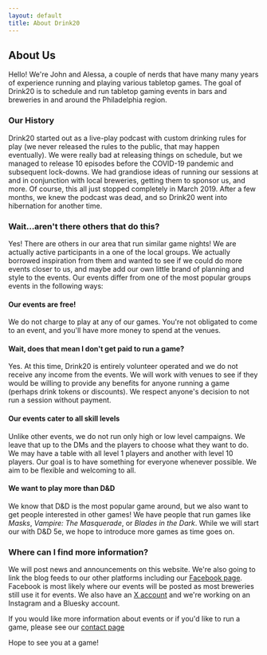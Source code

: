 ```yaml
---
layout: default
title: About Drink20
---
```


## About Us

Hello! We're John and Alessa, a couple of nerds that have many many years of experience running and playing various tabletop games. The goal of Drink20 is to schedule and run tabletop gaming events in bars and breweries in and around the Philadelphia region.

### Our History

Drink20 started out as a live-play podcast with custom drinking rules for play (we never released the rules to the public, that may happen eventually). We were really bad at releasing things on schedule, but we managed to release 10 episodes before the COVID-19 pandemic and subsequent lock-downs. We had grandiose ideas of running our sessions at and in conjunction with local breweries, getting them to sponsor us, and more. Of course, this all just stopped completely in March 2019. After a few months, we knew the podcast was dead, and so Drink20 went into hibernation for another time.

### Wait...aren't there others that do this?

Yes! There are others in our area that run similar game nights! We are actually active participants in a one of the local groups. We actually borrowed inspiration from them and wanted to see if we could do more events closer to us, and maybe add our own little brand of planning and style to the events. Our events differ from one of the most popular groups events in the following ways:

#### Our events are free!

We do not charge to play at any of our games. You're not obligated to come to an event, and you'll have more money to spend at the venues.

#### Wait, does that mean I don't get paid to run a game?

Yes. At this time, Drink20 is entirely volunteer operated and we do not receive any income from the events. We will work with venues to see if they would be willing to provide any benefits for anyone running a game (perhaps drink tokens or discounts). We respect anyone's decision to not run a session without payment.

#### Our events cater to all skill levels

Unlike other events, we do not run only high or low level campaigns. We leave that up to the DMs and the players to choose what they want to do. We may have a table with all level 1 players and another with level 10 players.  Our goal is to have something for everyone whenever possible. We aim to be flexible and welcoming to all.

#### We want to play more than D&D

We know that D&D is the most popular game around, but we also want to get people interested in other games! We have people that run games like *Masks*, *Vampire: The Masquerade*, or *Blades in the Dark*. While we will start our with D&D 5e, we hope to introduce more games as time goes on.

### Where can I find more information?

We will post news and announcements on this website. We're also going to link the blog feeds to our other platforms including our [Facebook page](http://facebook.com/drink20Philly). Facebook is most likely where our events will be posted as most breweries still use it for events. We also have an [X account](https://x.com/drink20philly) and we're working on an Instagram and a Bluesky account.

If you would like more information about events or if you'd like to run a game, please see our [contact page](/contact)

Hope to see you at a game!

